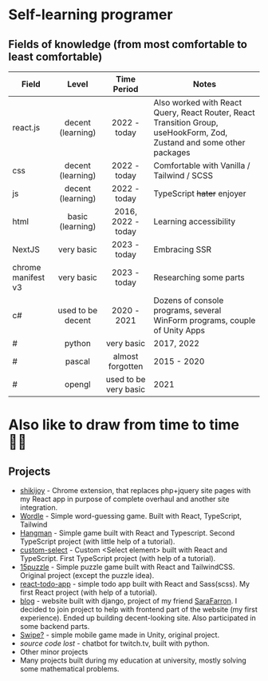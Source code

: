 # Self-learning programer

## Fields of knowledge (from most comfortable to least comfortable)
| Field |        Level       |  Time Period  | Notes |
|-----|:------------------:|:-------------:|-------|
|  react.js  | decent (learning)  | 2022 - today | Also worked with React Query, React Router, React Transition Group, useHookForm, Zod, Zustand and some other packages |
|  css  | decent (learning)  | 2022 - today  | Comfortable with Vanilla / Tailwind / SCSS |
|  js  | decent (learning)  | 2022 - today  | TypeScript ~~hater~~ enjoyer |
|  html  | basic (learning)  | 2016, 2022 - today  | Learning accessibility |
|  NextJS | very basic | 2023 - today | Embracing SSR |
|  chrome manifest v3  | very basic |  2023 - today  | Researching some parts  |
|  c#  |  used to be decent  | 2020 - 2021  | Dozens of console programs, several WinForm programs, couple of Unity Apps |
# |  python  | very basic  | 2017, 2022  | Studied the basics at school days, tackled while was working on Django-based project |
# |  pascal  | almost forgotten | 2015 - 2020 | Studied at school and university |
# |  opengl  | used to be very basic  | 2021 | Studied at university (OpenTK). Also worked with SharpGL |

# Also like to draw from time to time :artist:

## Projects
+ [shikijoy](https://github.com/YaredFall/ShikiJoyExt) - Chrome extension, that replaces php+jquery site pages with my React app in purpose of complete overhaul and another site integration.
+ [Wordle](https://github.com/YaredFall/wordle) - Simple word-guessing game. Built with React, TypeScript, Tailwind
+ [Hangman](https://github.com/YaredFall/hangman) - Simple game built with React and Typescript. Second TypeScript project (with little help of a tutorial).
+ [custom-select](https://github.com/YaredFall/typescript-custom-select) - Custom  &lt;Select element&gt; built with React and TypeScript. First TypeScript project (with help of a tutorial).
+ [15puzzle](https://github.com/YaredFall/15puzzle) - Simple puzzle game built with React and TailwindCSS. Original project (except the puzzle idea).
+ [react-todo-app](https://github.com/YaredFall/react-todo-app) - simple todo app built with React and Sass(scss). My first React project (with help of a tutorial).
+ [blog](https://github.com/SaraFarron/Blog) - website built with django, project of my friend [SaraFarron](https://github.com/SaraFarron). I decided to join project to help with frontend part of the website (my first experience). Ended up building decent-looking site. Also participated in some backend parts.
+ [Swipe?](https://github.com/YaredFall/swipe_game) - simple mobile game made in Unity, original project.
+ *source code lost* - chatbot for twitch.tv, built with python.
+ Other minor projects
+ Many projects built during my education at university, mostly solving some mathematical problems.
